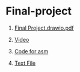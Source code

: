 # Final-project

1. [Final Project.drawio.pdf](https://github.com/user-attachments/files/21688579/Final.Project.drawio.pdf)

2. <a href="Video">Video</a>
3. <a href="project.asm">Code for asm</a>
3. <a href="output.txt">Text File</a>
